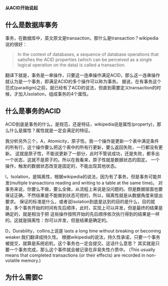 **从ACID开始说起**

## 什么是数据库事务
事务，在数据库中，英文原文是transaction，那什么是transaction？wikipedia说的很好：
>  In the context of databases, a sequence of database operations that satisfies the ACID properties 
>  (which can be perceived as a single logical operation on the data) is called a transaction. 

翻译下就是，事务是一串操作，只要这一连串操作满足ACID，那么这一连串操作就认为是一个事务，即满足ACID的多个操作可以称为事务。
据说，在有事务这个范式(paradigm)之前，就已经有了ACD的说法，但直到需要定义transaction的时候，才加入Isolation，组成事务的4个属性。

## 什么是事务的ACID
ACID到底是事务的什么，是规范，还是特征，wikipedia说是属性(property)，那么什么是属性？属性就是一定会满足的特征。

我分析另外三个，A，Atomicity，原子性。我一个操作是更新一个表中满足条件的所有行，这个操作要么把这个表中的所有行更新，要么返回失败，一行都没有更新。
这就是原子性，不能说更新了一部分，此时不管说成功，还是失败，都多出一个状态，这就不是原子的。所以在我看来，原子性就是数据状态的固定。
一个操作，触发的数据状态改变是固定的，不能出现其他状态。

I，Isolation，是隔离性，根据wikipedia的说法，因为有了事务，但是事务可能并发(multiple transactions reading and writing to a table at the same time)。
对事务来说，你要么不做，要么全做，从流程上来说是没问题的。但是数据层面也要保证正确，不然结果是不能做到状态可控的，所以，隔离性就是从数据角度来提出要求。
保证的标准是什么，或者说Isolation到底是达到的目的是什么，目的就是，多个事务开始的时间有先后顺序，此时，实现上可以并发，但是最终的结果是确定的，就是相当于把
这些操作按照开始的先后顺序依次执行得到的结果是一样的。这就是隔离性：你可以并发，但是结果是确定的。

D，Durability，collins上说是 lasts a long time without breaking or becoming weaker.我们翻译成持久性。
根据wikipedia的说法，持久性承诺，只要一个事务被提交，就算是系统宕机，这个事务也一定会提交。这话什么意思？
其实就是只要一个事务完成，那么这个事件就会被记录在非易失性介质中。
(This usually means that completed transactions (or their effects) are recorded in non-volatile memory.)

## 为什么需要C
